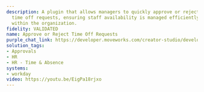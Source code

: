 ```yaml
---
description: A plugin that allows managers to quickly approve or reject employees'
  time off requests, ensuring staff availability is managed efficiently and transparently
  within the organization.
fidelity: VALIDATED
name: Approve or Reject Time Off Requests
purple_chat_link: https://developer.moveworks.com/creator-studio/developer-tools/purple-chat-builder/?workspace=%7B%22title%22%3A%22My+Workspace%22%2C%22botSettings%22%3A%7B%22name%22%3A%22%22%2C%22imageUrl%22%3A%22%22%7D%2C%22mocks%22%3A%5B%7B%22id%22%3A3861%2C%22title%22%3A%22New+Mock%22%2C%22transcript%22%3A%7B%22messages%22%3A%5B%7B%22from%22%3A%22USER%22%2C%22text%22%3A%22%3Cp%3EI+need+to+review+time+off+requests.%3Cbr%3E%3C%2Fp%3E%22%7D%2C%7B%22from%22%3A%22ANNOTATION%22%2C%22text%22%3A%22Retrieves+pending+time+off+requests+from+Workday+for+direct+reports.%22%7D%2C%7B%22from%22%3A%22BOT%22%2C%22text%22%3A%22%3Cp%3EHere%27s+a+pending+time+off+request+from+your+direct+report.%3Cbr%3E%3C%2Fp%3E%22%2C%22cards%22%3A%5B%7B%22title%22%3A%22%3Cp%3ETime+Off+Request%3Cbr%3E%3C%2Fp%3E%22%2C%22text%22%3A%22%3Cp%3E%3Cb%3EEmployee%3A%3C%2Fb%3E+Alex+Johnson%3Cbr%3E%3Cb%3ERequest+Type%3A%3C%2Fb%3E+Vacation%3Cbr%3E%3Cb%3EDates%3A%3C%2Fb%3E+May+10+-+May+14%3Cbr%3E%3Cb%3EReason%3A%3C%2Fb%3E+Family+trip%3Cbr%3E%3C%2Fp%3E%22%2C%22buttons%22%3A%5B%7B%22style%22%3A%22PRIMARY%22%2C%22text%22%3A%22Approve%22%7D%2C%7B%22text%22%3A%22Reject%22%7D%5D%7D%5D%7D%5D%2C%22settings%22%3A%7B%22colorStyle%22%3A%22LIGHT%22%2C%22startTime%22%3A%2211%3A43%2BAM%22%2C%22defaultPerson%22%3A%22CHRISTINE%22%2C%22editable%22%3Atrue%2C%22botName%22%3A%22%22%2C%22botImageUrl%22%3A%22%22%7D%7D%7D%5D%7D
solution_tags:
- Approvals
- HR
- HR - Time & Absence
systems:
- workday
video: https://youtu.be/EigPa18rjxo
---
```

